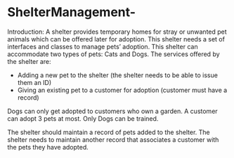 # ShelterManagement-

Introduction: 
A shelter provides temporary homes for stray or unwanted pet animals which can be offered later for adoption. This shelter needs a set of interfaces and classes to manage pets’ adoption. This shelter can accommodate two types of pets: Cats and Dogs. The services offered by the shelter are:
- Adding a new pet to the shelter (the shelter needs to be able to issue them an ID)
- Giving an existing pet to a customer for adoption (customer must have a record)

Dogs can only get adopted to customers who own a garden. A customer can adopt 3 pets at most. Only Dogs can be trained.

The shelter should maintain a record of pets added to the shelter. The shelter needs to maintain another record that associates a customer with the pets they have adopted.

